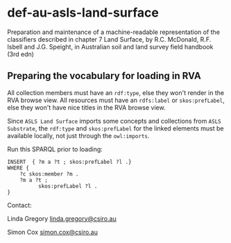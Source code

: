 # def-au-asls-land-surface

Preparation and maintenance of a machine-readable representation of the classifiers described in chapter 7 Land Surface, by R.C. McDonald, R.F. Isbell and J.G. Speight, in Australian soil and land survey field handbook (3rd edn)

## Preparing the vocabulary for loading in RVA

All collection members must have an `rdf:type`, else they won't render in the RVA browse view. 
All resources must have an `rdfs:label` or `skos:prefLabel`, else they won't have nice titles in the RVA browse view. 

Since `ASLS Land Surface` imports some concepts and collections from `ASLS Substrate`, the `rdf:type` and `skos:prefLabel` for the linked elements must be available locally, not just through the `owl:imports`. 

Run this SPARQL prior to loading:
```
INSERT  { ?m a ?t ; skos:prefLabel ?l .}
WHERE {
	?c skos:member ?m . 
	?m a ?t ; 
	      skos:prefLabel ?l .
}
```

Contact: 

Linda Gregory
linda.gregory@csiro.au 

Simon Cox
simon.cox@csiro.au
